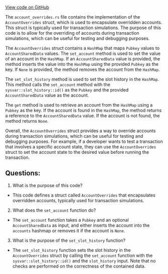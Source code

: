 [View code on GitHub](https://github.com/solana-labs/solana/blob/master/runtime/src/account_overrides.rs)

The `account_overrides.rs` file contains the implementation of the `AccountOverrides` struct, which is used to encapsulate overridden accounts. This struct is typically used for transaction simulations. The purpose of this code is to allow for the overriding of accounts during transaction simulations, which can be useful for testing and debugging purposes.

The `AccountOverrides` struct contains a `HashMap` that maps `Pubkey` values to `AccountSharedData` values. The `set_account` method is used to set the value of an account in the `HashMap`. If an `AccountSharedData` value is provided, the method inserts the value into the `HashMap` using the provided `Pubkey` as the key. If `None` is provided, the method removes the account from the `HashMap`.

The `set_slot_history` method is used to set the slot history in the `HashMap`. This method calls the `set_account` method with the `sysvar::slot_history::id()` as the `Pubkey` and the provided `AccountSharedData` value as the account.

The `get` method is used to retrieve an account from the `HashMap` using a `Pubkey` as the key. If the account is found in the `HashMap`, the method returns a reference to the `AccountSharedData` value. If the account is not found, the method returns `None`.

Overall, the `AccountOverrides` struct provides a way to override accounts during transaction simulations, which can be useful for testing and debugging purposes. For example, if a developer wants to test a transaction that involves a specific account state, they can use the `AccountOverrides` struct to set the account state to the desired value before running the transaction.
## Questions: 
 1. What is the purpose of this code?
- This code defines a struct called `AccountOverrides` that encapsulates overridden accounts, typically used for transaction simulations.

2. What does the `set_account` function do?
- The `set_account` function takes a `Pubkey` and an optional `AccountSharedData` as input, and either inserts the account into the `accounts` hashmap or removes it if the account is `None`.

3. What is the purpose of the `set_slot_history` function?
- The `set_slot_history` function sets the slot history in the `AccountOverrides` struct by calling the `set_account` function with the `sysvar::slot_history::id()` and the `slot_history` input. Note that no checks are performed on the correctness of the contained data.